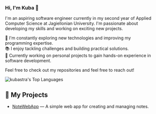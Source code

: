 ### Hi, I'm Kuba 👋
I'm an aspiring software engineer currently in my second year of Applied Computer Science at Jagiellonian University. I'm passionate about developing my skills and working on exciting new projects.

🔧 I'm constantly exploring new technologies and improving my programming expertise.<br/>
📚 I enjoy tackling challenges and building practical solutions.<br/>
🚀 Currently working on personal projects to gain hands-on experience in software development.<br/>

Feel free to check out my repositories and feel free to reach out!<br/>


![kubastra's Top Languages](https://github-readme-stats.vercel.app/api/top-langs/?username=kubastra&theme=vue-dark&show_icons=true&hide_border=true&layout=compact)


## 🚀 My Projects
- [NoteWebApp](https://github.com/kubastra/NoteWebApp) — A simple web app for creating and managing notes.  
